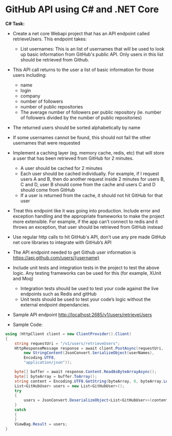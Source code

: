 # GitHub API using C# and .NET Core

**C# Task:**
* Create a net core Webapi project that has an API endpoint called retrieveUsers. This endpoint takes:
    * List<string> usernames: This is an list of usernames that will be used to look up basic information from GitHub's public API. Only users in this list should be retrieved from Github.
* This API call returns to the user a list of basic information for those users including:
    * name
    * login
    * company
    * number of followers
    * number of public repositories
    * The average number of followers per public repository (ie. number of followers divided by the number of public repositories)
* The returned users should be sorted alphabetically by name
* If some usernames cannot be found, this should not fail the other usernames that were requested
* Implement a caching layer (eg. memory cache, redis, etc) that will store a user that has been retrieved from GitHub for 2 minutes.
    * A user should be cached for 2 minutes
    * Each user should be cached individually. For example, if I request users A and B, then do another request inside 2 minutes for users B, C and D, user B should come from the cache and users C and D should come from GitHub
    * If a user is returned from the cache, it should not hit GitHub for that user
* Treat this endpoint like it was going into production. Include error and exception handling and the appropriate frameworks to make the project more extensible. For example, if the app can’t connect to redis and it throws an exception, that user should be retrieved from GitHub instead
* Use regular http calls to hit GitHub's API, don’t use any pre made GitHub net core libraries to integrate with GitHub’s API
* The API endpoint needed to get Github user information is https://api.github.com/users/{username}
* Include unit tests and integration tests in the project to test the above logic. Any testing frameworks can be used for this (for example, XUnit and Moq)
    * Integration tests should be used to test your code against the live endpoints such as Redis and gitHub
    * Unit tests should be used to test your code’s logic without the external endpoint dependancies.

* Sample API endpoint
<http://localhost:2685/v1/users/retrieveUsers>

* Sample Code:
```csharp
using (HttpClient client = new ClientProvider().Client)
{
    string requestUri = "/v1/users/retrieveUsers";
    HttpResponseMessage response = await client.PostAsync(requestUri,
        new StringContent(JsonConvert.SerializeObject(userNames),
        Encoding.UTF8,
        "application/json"));

    byte[] buffer = await response.Content.ReadAsByteArrayAsync();
    byte[] byteArray = buffer.ToArray();
    string content = Encoding.UTF8.GetString(byteArray, 0, byteArray.Length);
    List<GitHubUser> users = new List<GitHubUser>();
    try
    {
        users = JsonConvert.DeserializeObject<List<GitHubUser>>(content);
    }
    catch
    {
    }
    ViewBag.Result = users;
}
```
